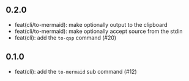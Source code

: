 ## 0.2.0
* feat(cli/to-mermaid): make optionally output to the clipboard
* feat(cli/to-mermaid): make optionally accept source from the stdin
* feat(cli): add the `to-qsp` command (#20)

## 0.1.0
* feat(cli): add the `to-mermaid` sub command (#12)

